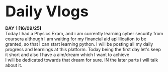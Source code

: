 <font size="18"> <strong> Daily Vlogs </strong></font>
<br><br> 
<strong> DAY 1 [16/09/25]</strong>
<br> Today I had a Physics Exam, and i am currently learning cyber security from coursera although I am waiting for my financial aid apllilication to be  granted, so that I can start learning python. I will be
posting all my daily progress and learnings at this platform. Today being the first day let's keep it short and also I have a aim/dream which I want to achieve <br> I will be dedicated towards that dream for sure. IN the later parts i will talk about it.
<br><br>

